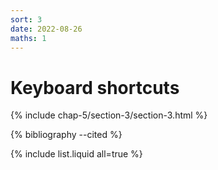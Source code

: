 ```yaml
---
sort: 3
date: 2022-08-26
maths: 1
---
```


# Keyboard shortcuts

{% include chap-5/section-3/section-3.html %}

{% bibliography --cited %}

{% include list.liquid all=true %}
